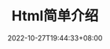 ---
title: "Html简单介绍"
description: 
date: 2022-10-27T19:44:33+08:00
image: 
math: 
license: 
readingTim: true
hidemeta: true
hidden: false
comments: true
draft: true
---